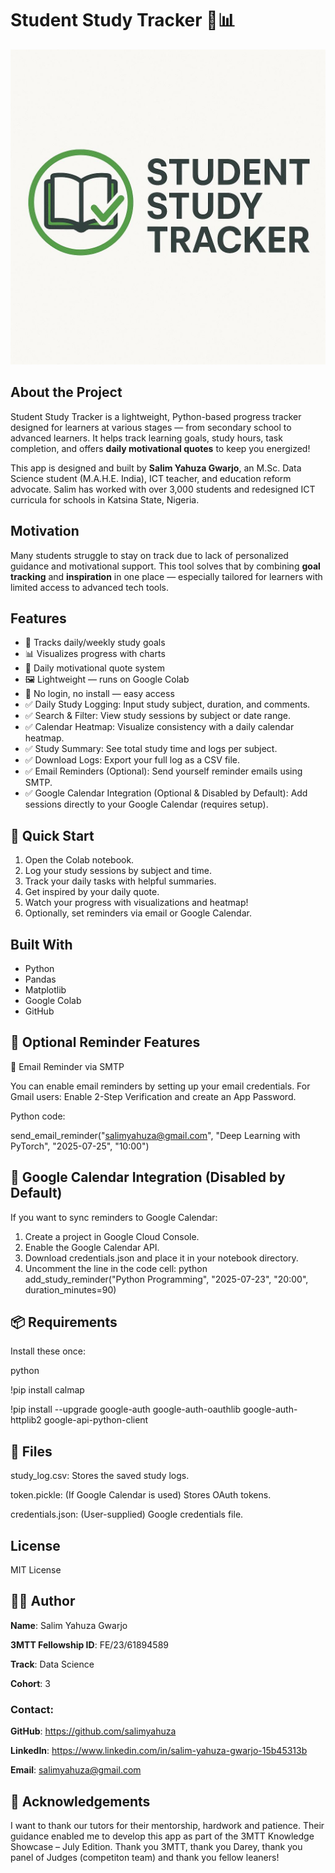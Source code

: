# Student Study Tracker 🧠📊

![Logo](https://raw.githubusercontent.com/salimyahuza/StudySprint-Tracker/main/Logo.jpg)

## About the Project

Student Study Tracker is a lightweight, Python-based progress tracker designed for learners at various stages — from secondary school to advanced learners. It helps track learning goals, study hours, task completion, and offers **daily motivational quotes** to keep you energized!

This app is designed and built by **Salim Yahuza Gwarjo**, an M.Sc. Data Science student (M.A.H.E. India), ICT teacher, and education reform advocate. Salim has worked with over 3,000 students and redesigned ICT curricula for schools in Katsina State, Nigeria.

## Motivation

Many students struggle to stay on track due to lack of personalized guidance and motivational support. This tool solves that by combining **goal tracking** and **inspiration** in one place — especially tailored for learners with limited access to advanced tech tools.

## Features

- 🌟 Tracks daily/weekly study goals
- 📊 Visualizes progress with charts
- 💬 Daily motivational quote system
- 🖼️ Lightweight — runs on Google Colab
- 🔗 No login, no install — easy access
- ✅ Daily Study Logging: Input study subject, duration, and comments.
- ✅ Search & Filter: View study sessions by subject or date range.
- ✅ Calendar Heatmap: Visualize consistency with a daily calendar heatmap.
- ✅ Study Summary: See total study time and logs per subject.
- ✅ Download Logs: Export your full log as a CSV file.
- ✅ Email Reminders (Optional): Send yourself reminder emails using SMTP.
- ✅ Google Calendar Integration (Optional & Disabled by Default): Add sessions directly to your Google Calendar (requires setup).

## 🚀 Quick Start

1. Open the Colab notebook.
2. Log your study sessions by subject and time.
3. Track your daily tasks with helpful summaries.
4. Get inspired by your daily quote.
5. Watch your progress with visualizations and heatmap!
6. Optionally, set reminders via email or Google Calendar.


## Built With
- Python
- Pandas
- Matplotlib
- Google Colab
- GitHub

## 🔔 Optional Reminder Features


📨 Email Reminder via SMTP

You can enable email reminders by setting up your email credentials.
For Gmail users:
Enable 2-Step Verification and create an App Password.

Python code:

send_email_reminder("salimyahuza@gmail.com", "Deep Learning with PyTorch", "2025-07-25", "10:00")

## 📅 Google Calendar Integration (Disabled by Default)

If you want to sync reminders to Google Calendar:
1. Create a project in Google Cloud Console.
2. Enable the Google Calendar API.
3. Download credentials.json and place it in your notebook directory.
4. Uncomment the line in the code cell:
python
add_study_reminder("Python Programming", "2025-07-23", "20:00", duration_minutes=90)


## 📦 Requirements

Install these once:

python

!pip install calmap

!pip install --upgrade google-auth google-auth-oauthlib google-auth-httplib2 google-api-python-client

## 📁 Files

study_log.csv: Stores the saved study logs.

token.pickle: (If Google Calendar is used) Stores OAuth tokens.

credentials.json: (User-supplied) Google credentials file.


## License

MIT License

## 🙋‍♂️ Author
**Name**: Salim Yahuza Gwarjo

**3MTT Fellowship ID**: FE/23/61894589

**Track**: Data Science

**Cohort**: 3


### Contact:

**GitHub**:  https://github.com/salimyahuza

**LinkedIn**: https://www.linkedin.com/in/salim-yahuza-gwarjo-15b45313b

**Email**:  salimyahuza@gmail.com





## 🙏 Acknowledgements
I want to thank our tutors for their mentorship, hardwork and patience. Their guidance enabled me to develop this app as part of the 3MTT Knowledge Showcase – July Edition. Thank you 3MTT, thank you Darey, thank you panel of Judges (competiton team) and thank you fellow leaners!
